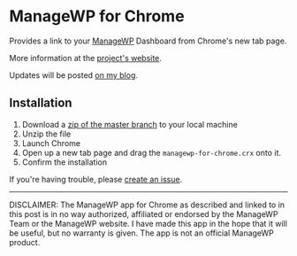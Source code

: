 ManageWP for Chrome
===================

Provides a link to your [ManageWP](http://managewp.com) Dashboard from Chrome's new tab page.

More information at the [project's website](http://bungeshea.guthub.com/ManageWP-for-Chrome).

Updates will be posted [on my blog](http://bungeshea.wordpress.com/tag/managewp-for-chrome).

Installation
------------

1. Download a [zip of the master branch](https://github.com/bungeshea/ManageWP-for-Chrome/zipball/master) to your local machine
1. Unzip the file
1. Launch Chrome
1. Open up a new tab page and drag the `managewp-for-chrome.crx` onto it.
1. Confirm the installation

If you're having trouble, please [create an issue](https://github.com/bungeshea/ManageWP-for-Chrome/issues).

***

DISCLAIMER: The ManageWP app for Chrome as described and linked to in this post is in no way authorized, affiliated or endorsed by the ManageWP Team or the ManageWP website. I have made this app in the hope that it will be useful, but no warranty is given. The app is not an official ManageWP product.